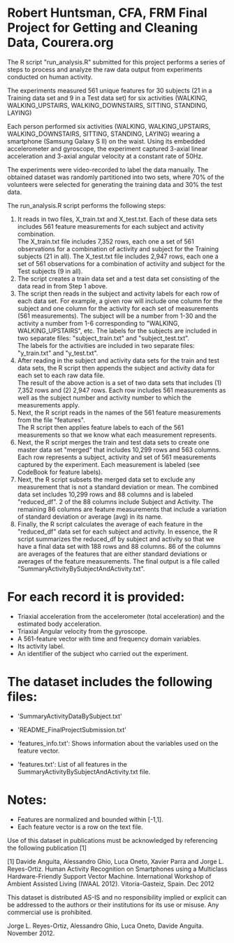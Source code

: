 Robert Huntsman, CFA, FRM
Final Project for Getting and Cleaning Data, Courera.org
==================================================================

The R script "run_analysis.R" submitted for this project performs a series of steps to process and analyze the raw data output from experiments conducted on human activity.

The experiments measured 561 unique features for 30 subjects (21 in a Training data set and 9 in a Test data set) for six activities (WALKING, WALKING_UPSTAIRS, WALKING_DOWNSTAIRS, SITTING, STANDING, LAYING)

Each person performed six activities (WALKING, WALKING_UPSTAIRS, WALKING_DOWNSTAIRS, SITTING, STANDING, LAYING) wearing a smartphone (Samsung Galaxy S II) on the waist. Using its embedded accelerometer and gyroscope, the experiment captured 3-axial linear acceleration and 3-axial angular velocity at a constant rate of 50Hz. 

The experiments were video-recorded to label the data manually. The obtained dataset was randomly partitioned into two sets, where 70% of the volunteers were selected for generating the training data and 30% the test data. 

The run_analysis.R script performs the following steps:

1. It reads in two files, X_train.txt and X_test.txt.  Each of these data sets includes 561 feature measurements for each subject and activity combination.  
   The X_train.txt file includes 7,352 rows, each one a set of 561 observations for a combination of activity and subject for the Training subjects (21 in all).
   The X_test.txt file includes 2,947 rows, each one a set of 561 observations for a combination of activiity and subject for the Test subjects (9 in all).
2. The script creates a train data set and a test data set consisting of the data read in from Step 1 above.  
3. The script then reads in the subject and activity labels for each row of each data set.  For example, a given row will include one column for the subject and one column for the 
   activity for each set of measurements (561 measurements).  The subject will be a number from 1-30 and the activity a number from 1-6 corresponding to "WALKING, WALKING_UPSTAIRS", etc.
   The labels for the subjects are included in two separate files: "subject_train.txt" and "subject_test.txt".  
   The labels for the activities are included in two separate files: "y_train.txt" and "y_test.txt".
4. After reading in the subject and activity data sets for the train and test data sets, the R script then appends the subject and activity data for each set to each raw data file.  
   The result of the above action is a set of two data sets that includes (1) 7,352 rows and (2) 2,947 rows.  Each row includes 561 measurements as well as the subject number and activity number
   to which the measurements apply.
5. Next, the R script reads in the names of the 561 feature measurements from the file "features".  
   The R script then applies feature labels to each of the 561 measurements so that we know what each measurement represents.
6. Next, the R script merges the train and test data sets to create one master data set "merged" that includes 10,299 rows and 563 columns.  Each row represents a subject, activity and set of 561
   measurements captured by the experiment.  Each measurement is labeled (see CodeBook for feature labels).
7. Next, the R script subsets the merged data set to exclude any measurement that is not a standard deviation or mean. The combined data set includes 10,299 rows and 88 columns and is labeled
   "reduced_df".  2 of the 88 columns include Subject and Activity.  The remaining 86 columns are feature measurements that include a variation of standard deviation or average (avg) in its name.
8. Finally, the R script calculates the average of each feature in the "reduced_df" data set for each subject and activity.  In essence, the R script summarizes the reduced_df by subject and
   activity so that we have a final data set with 188 rows and 88 columns.  86 of the columns are averages of the features that are either standard deviations or averages of the feature measurements.
   The final output is a file called "SummaryActivityBySubjectAndActivity.txt".

For each record it is provided:
======================================

- Triaxial acceleration from the accelerometer (total acceleration) and the estimated body acceleration.
- Triaxial Angular velocity from the gyroscope. 
- A 561-feature vector with time and frequency domain variables. 
- Its activity label. 
- An identifier of the subject who carried out the experiment.

The dataset includes the following files:
=========================================

- 'SummaryActivityDataBySubject.txt'

- 'README_FinalProjectSubmission.txt'

- 'features_info.txt': Shows information about the variables used on the feature vector.

- 'features.txt': List of all features in the SummaryActivityBySubjectAndActivity.txt file.




Notes: 
======
- Features are normalized and bounded within [-1,1].
- Each feature vector is a row on the text file.


Use of this dataset in publications must be acknowledged by referencing the following publication [1] 

[1] Davide Anguita, Alessandro Ghio, Luca Oneto, Xavier Parra and Jorge L. Reyes-Ortiz. Human Activity Recognition on Smartphones using a Multiclass Hardware-Friendly Support Vector Machine. International Workshop of Ambient Assisted Living (IWAAL 2012). Vitoria-Gasteiz, Spain. Dec 2012

This dataset is distributed AS-IS and no responsibility implied or explicit can be addressed to the authors or their institutions for its use or misuse. Any commercial use is prohibited.

Jorge L. Reyes-Ortiz, Alessandro Ghio, Luca Oneto, Davide Anguita. November 2012.
